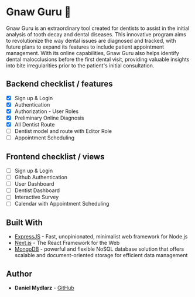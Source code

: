 # Gnaw Guru 🦷

Gnaw Guru is an extraordinary tool created for dentists to assist in the initial analysis of tooth decay and dental diseases. This innovative program aims to revolutionize the way dental issues are diagnosed and tracked, with future plans to expand its features to include patient appointment management. With its online capabilities, Gnaw Guru also helps identify dental malocclusions before the first dental visit, providing valuable insights into bite irregularities prior to the patient's initial consultation.

## Backend checklist / features

- [x] Sign up & Login
- [x] Authentication
- [x] Authorization - User Roles
- [x] Preliminary Online Diagnosis
- [x] All Dentist Route
- [ ] Dentist model and route with Editor Role
- [ ] Appointment Scheduling

## Frontend checklist / views

- [ ] Sign up & Login
- [ ] Github Authentication
- [ ] User Dashboard
- [ ] Dentist Dashboard
- [ ] Interactive Survey
- [ ] Calendar with Appointment Scheduling

## Built With

- [ExpressJS](https://expressjs.com/) - Fast, unopinionated, minimalist web framework for Node.js
- [Next.js](https://nextjs.org/) - The React Framework for the Web
- [MongoDB](https://www.mongodb.com/) - powerful and flexible NoSQL database solution that offers scalable and document-oriented storage for efficient data management

## Author

- **Daniel Mydlarz** - [GitHub](https://github.com/szildaniel)
